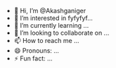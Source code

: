 - 👋 Hi, I’m @Akashganiger
- 👀 I’m interested in fyfyfyf...
- 🌱 I’m currently learning ...
- 💞️ I’m looking to collaborate on ...
- 📫 How to reach me ...
- 😄 Pronouns: ...
- ⚡ Fun fact: ...

<!---
Akashganiger/Akashganiger is a ✨ special ✨ repository because its `README.md` (this file) appears on your GitHub profile.
You can click the Preview link to take a look at your changes.
--->
